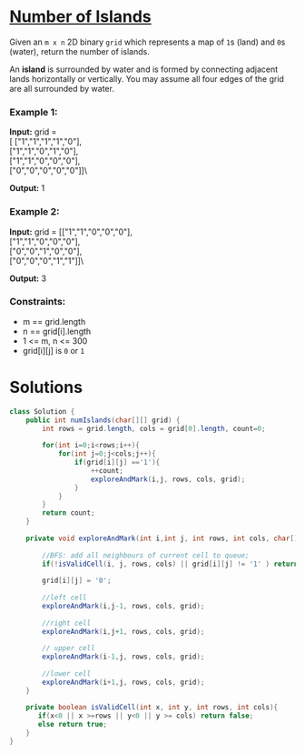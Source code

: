# [Number of Islands](https://leetcode.com/problems/number-of-islands/description/)

Given an `m x n` 2D binary `grid` which represents a map of `1`s (land) and `0`s (water), return the number of islands.

An **island** is surrounded by water and is formed by connecting adjacent lands horizontally or vertically. 
You may assume all four edges of the grid are all surrounded by water.

### Example 1:

**Input:** grid = \
[ ["1","1","1","1","0"],\
["1","1","0","1","0"],\
["1","1","0","0","0"],\
["0","0","0","0","0"]]\

**Output:** 1

### Example 2:

**Input:** grid = 
[["1","1","0","0","0"],\
["1","1","0","0","0"],\
["0","0","1","0","0"],\
["0","0","0","1","1"]]\

**Output:** 3

### Constraints:

* m == grid.length
* n == grid[i].length
* 1 <= m, n <= 300
* grid[i]\[j] is `0` or `1`

# Solutions

```java
class Solution {
    public int numIslands(char[][] grid) {
        int rows = grid.length, cols = grid[0].length, count=0;
        
        for(int i=0;i<rows;i++){
            for(int j=0;j<cols;j++){
                if(grid[i][j] =='1'){
                    ++count;
                    exploreAndMark(i,j, rows, cols, grid);
                }
            }
        }
        return count;
    }
    
    private void exploreAndMark(int i,int j, int rows, int cols, char[][] grid){
        
        //BFS: add all neighbours of current cell to queue;
        if(!isValidCell(i, j, rows, cols) || grid[i][j] != '1' ) return;
        
        grid[i][j] = '0';
        
        //left cell
        exploreAndMark(i,j-1, rows, cols, grid);
        
        //right cell
        exploreAndMark(i,j+1, rows, cols, grid);
        
        // upper cell
        exploreAndMark(i-1,j, rows, cols, grid);
        
        //lower cell
        exploreAndMark(i+1,j, rows, cols, grid);
    }
    
    private boolean isValidCell(int x, int y, int rows, int cols){
       if(x<0 || x >=rows || y<0 || y >= cols) return false;
       else return true;
    }
}
```

